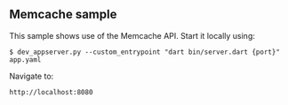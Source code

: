 Memcache sample
---------------
This sample shows use of the Memcache API. Start it locally using:

    $ dev_appserver.py --custom_entrypoint "dart bin/server.dart {port}" app.yaml

Navigate to:

    http://localhost:8080
